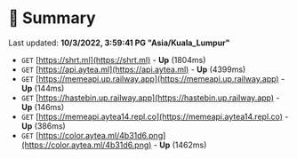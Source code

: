 # 📖 Summary
Last updated: **10/3/2022, 3:59:41 PG "Asia/Kuala_Lumpur"**

- `GET` [https://shrt.ml](https://shrt.ml) - **Up** (1804ms)
- `GET` [https://api.aytea.ml](https://api.aytea.ml) - **Up** (4399ms)
- `GET` [https://memeapi.up.railway.app](https://memeapi.up.railway.app) - **Up** (144ms)
- `GET` [https://hastebin.up.railway.app](https://hastebin.up.railway.app) - **Up** (146ms)
- `GET` [https://memeapi.aytea14.repl.co](https://memeapi.aytea14.repl.co) - **Up** (386ms)
- `GET` [https://color.aytea.ml/4b31d6.png](https://color.aytea.ml/4b31d6.png) - **Up** (1462ms)
